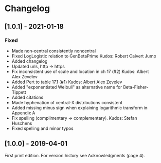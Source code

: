 # Changelog

## [1.0.1] - 2021-01-18

### Fixed
- Made non-central consistently noncentral
- Fixed LogLogistic relation to GenBetaPrime Kudos: Robert Calvert Jump
- Added changelog
- Updated urls, http -> https
- Fix inconsistent use of scale and location in ch 17 (#2) Kudos: Albert Alex Zevelev
- Added Pert to table 17.1 (#1) Kudos: Albert Alex Zevelev
- Added "exponentiated Weibull" as alternative name for Beta-Fisher-Tippett
- Added citations
- Made hyphenation of central-X distributions consistent
- Added missing minus sign when explaining logarithmic transform in Appendix A
- Fix spelling (complimentary -> complementary). Kudos: Stefan Huschens
- Fixed spelling and minor typos



## [1.0.0] - 2019-04-01
First print edition. For version history see Acknowledgments (page 4).
